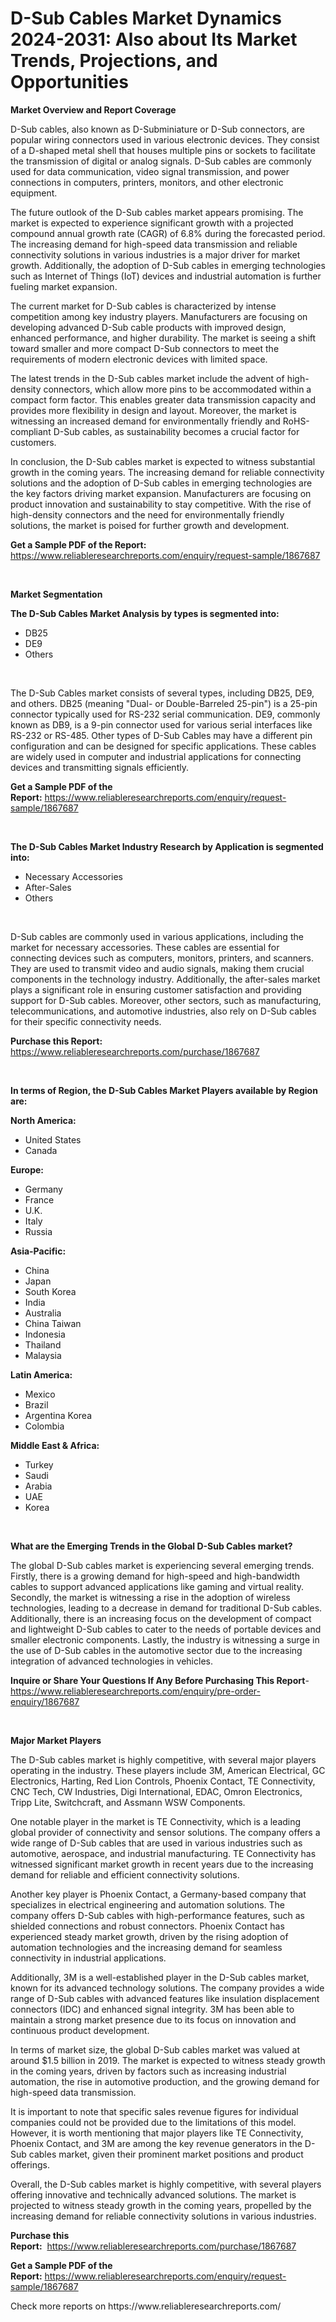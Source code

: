 <p><h1>D-Sub Cables Market Dynamics 2024-2031: Also about Its Market Trends, Projections, and Opportunities</h1></p><p><strong>Market Overview and Report Coverage</strong></p>
<p><p>D-Sub cables, also known as D-Subminiature or D-Sub connectors, are popular wiring connectors used in various electronic devices. They consist of a D-shaped metal shell that houses multiple pins or sockets to facilitate the transmission of digital or analog signals. D-Sub cables are commonly used for data communication, video signal transmission, and power connections in computers, printers, monitors, and other electronic equipment.</p><p>The future outlook of the D-Sub cables market appears promising. The market is expected to experience significant growth with a projected compound annual growth rate (CAGR) of 6.8% during the forecasted period. The increasing demand for high-speed data transmission and reliable connectivity solutions in various industries is a major driver for market growth. Additionally, the adoption of D-Sub cables in emerging technologies such as Internet of Things (IoT) devices and industrial automation is further fueling market expansion.</p><p>The current market for D-Sub cables is characterized by intense competition among key industry players. Manufacturers are focusing on developing advanced D-Sub cable products with improved design, enhanced performance, and higher durability. The market is seeing a shift toward smaller and more compact D-Sub connectors to meet the requirements of modern electronic devices with limited space.</p><p>The latest trends in the D-Sub cables market include the advent of high-density connectors, which allow more pins to be accommodated within a compact form factor. This enables greater data transmission capacity and provides more flexibility in design and layout. Moreover, the market is witnessing an increased demand for environmentally friendly and RoHS-compliant D-Sub cables, as sustainability becomes a crucial factor for customers.</p><p>In conclusion, the D-Sub cables market is expected to witness substantial growth in the coming years. The increasing demand for reliable connectivity solutions and the adoption of D-Sub cables in emerging technologies are the key factors driving market expansion. Manufacturers are focusing on product innovation and sustainability to stay competitive. With the rise of high-density connectors and the need for environmentally friendly solutions, the market is poised for further growth and development.</p></p>
<p><strong>Get a Sample PDF of the Report:</strong> <a href="https://www.reliableresearchreports.com/enquiry/request-sample/1867687">https://www.reliableresearchreports.com/enquiry/request-sample/1867687</a></p>
<p>&nbsp;</p>
<p><strong>Market Segmentation</strong></p>
<p><strong>The D-Sub Cables Market Analysis by types is segmented into:</strong></p>
<p><ul><li>DB25</li><li>DE9</li><li>Others</li></ul></p>
<p>&nbsp;</p>
<p><p>The D-Sub Cables market consists of several types, including DB25, DE9, and others. DB25 (meaning "Dual- or Double-Barreled 25-pin") is a 25-pin connector typically used for RS-232 serial communication. DE9, commonly known as DB9, is a 9-pin connector used for various serial interfaces like RS-232 or RS-485. Other types of D-Sub Cables may have a different pin configuration and can be designed for specific applications. These cables are widely used in computer and industrial applications for connecting devices and transmitting signals efficiently.</p></p>
<p><strong>Get a Sample PDF of the Report:</strong>&nbsp;<a href="https://www.reliableresearchreports.com/enquiry/request-sample/1867687">https://www.reliableresearchreports.com/enquiry/request-sample/1867687</a></p>
<p>&nbsp;</p>
<p><strong>The D-Sub Cables Market Industry Research by Application is segmented into:</strong></p>
<p><ul><li>Necessary Accessories</li><li>After-Sales</li><li>Others</li></ul></p>
<p>&nbsp;</p>
<p><p>D-Sub cables are commonly used in various applications, including the market for necessary accessories. These cables are essential for connecting devices such as computers, monitors, printers, and scanners. They are used to transmit video and audio signals, making them crucial components in the technology industry. Additionally, the after-sales market plays a significant role in ensuring customer satisfaction and providing support for D-Sub cables. Moreover, other sectors, such as manufacturing, telecommunications, and automotive industries, also rely on D-Sub cables for their specific connectivity needs.</p></p>
<p><strong>Purchase this Report:</strong>&nbsp; <a href="https://www.reliableresearchreports.com/purchase/1867687">https://www.reliableresearchreports.com/purchase/1867687</a></p>
<p>&nbsp;</p>
<p><strong>In terms of Region, the D-Sub Cables Market Players available by Region are:</strong></p>
<p>
    <p> <strong> North America: </strong>
        <ul>
            <li>United States</li>
            <li>Canada</li>
        </ul>
        </p> 
    <p> <strong> Europe: </strong>
        <ul>
            <li>Germany</li>
            <li>France</li>
            <li>U.K.</li>
            <li>Italy</li>
            <li>Russia</li>
        </ul>
        </p> 
    <p> <strong> Asia-Pacific: </strong>
        <ul>
            <li>China</li>
            <li>Japan</li>
            <li>South Korea</li>
            <li>India</li>
            <li>Australia</li>
            <li>China Taiwan</li>
            <li>Indonesia</li>
            <li>Thailand</li>
            <li>Malaysia</li>
        </ul>
        </p> 
    <p> <strong> Latin America: </strong>
        <ul>
            <li>Mexico</li>
            <li>Brazil</li>
            <li>Argentina Korea</li>
            <li>Colombia</li>
        </ul>
        </p> 
    <p> <strong> Middle East & Africa: </strong>
        <ul>
            <li>Turkey</li>
            <li>Saudi</li>
            <li>Arabia</li>
            <li>UAE</li>
            <li>Korea</li>
        </ul>
    </p>
    </p>
<p>&nbsp;</p>
<p><strong>What are the Emerging Trends in the Global D-Sub Cables market?</strong></p>
<p><p>The global D-Sub cables market is experiencing several emerging trends. Firstly, there is a growing demand for high-speed and high-bandwidth cables to support advanced applications like gaming and virtual reality. Secondly, the market is witnessing a rise in the adoption of wireless technologies, leading to a decrease in demand for traditional D-Sub cables. Additionally, there is an increasing focus on the development of compact and lightweight D-Sub cables to cater to the needs of portable devices and smaller electronic components. Lastly, the industry is witnessing a surge in the use of D-Sub cables in the automotive sector due to the increasing integration of advanced technologies in vehicles.</p></p>
<p><strong>Inquire or Share Your Questions If Any Before Purchasing This Report</strong>- <a href="https://www.reliableresearchreports.com/enquiry/pre-order-enquiry/1867687">https://www.reliableresearchreports.com/enquiry/pre-order-enquiry/1867687</a></p>
<p>&nbsp;</p>
<p><strong>Major Market Players</strong></p>
<p><p>The D-Sub cables market is highly competitive, with several major players operating in the industry. These players include 3M, American Electrical, GC Electronics, Harting, Red Lion Controls, Phoenix Contact, TE Connectivity, CNC Tech, CW Industries, Digi International, EDAC, Omron Electronics, Tripp Lite, Switchcraft, and Assmann WSW Components.</p><p>One notable player in the market is TE Connectivity, which is a leading global provider of connectivity and sensor solutions. The company offers a wide range of D-Sub cables that are used in various industries such as automotive, aerospace, and industrial manufacturing. TE Connectivity has witnessed significant market growth in recent years due to the increasing demand for reliable and efficient connectivity solutions.</p><p>Another key player is Phoenix Contact, a Germany-based company that specializes in electrical engineering and automation solutions. The company offers D-Sub cables with high-performance features, such as shielded connections and robust connectors. Phoenix Contact has experienced steady market growth, driven by the rising adoption of automation technologies and the increasing demand for seamless connectivity in industrial applications.</p><p>Additionally, 3M is a well-established player in the D-Sub cables market, known for its advanced technology solutions. The company provides a wide range of D-Sub cables with advanced features like insulation displacement connectors (IDC) and enhanced signal integrity. 3M has been able to maintain a strong market presence due to its focus on innovation and continuous product development.</p><p>In terms of market size, the global D-Sub cables market was valued at around $1.5 billion in 2019. The market is expected to witness steady growth in the coming years, driven by factors such as increasing industrial automation, the rise in automotive production, and the growing demand for high-speed data transmission.</p><p>It is important to note that specific sales revenue figures for individual companies could not be provided due to the limitations of this  model. However, it is worth mentioning that major players like TE Connectivity, Phoenix Contact, and 3M are among the key revenue generators in the D-Sub cables market, given their prominent market positions and product offerings.</p><p>Overall, the D-Sub cables market is highly competitive, with several players offering innovative and technically advanced solutions. The market is projected to witness steady growth in the coming years, propelled by the increasing demand for reliable connectivity solutions in various industries.</p></p>
<p><strong>Purchase this Report:</strong>&nbsp;&nbsp;<a href="https://www.reliableresearchreports.com/purchase/1867687">https://www.reliableresearchreports.com/purchase/1867687</a></p>
<p></p>
<p><strong>Get a Sample PDF of the Report:</strong>&nbsp;<a href="https://www.reliableresearchreports.com/enquiry/request-sample/1867687">https://www.reliableresearchreports.com/enquiry/request-sample/1867687</a></p>
<p>Check more reports on https://www.reliableresearchreports.com/</p>